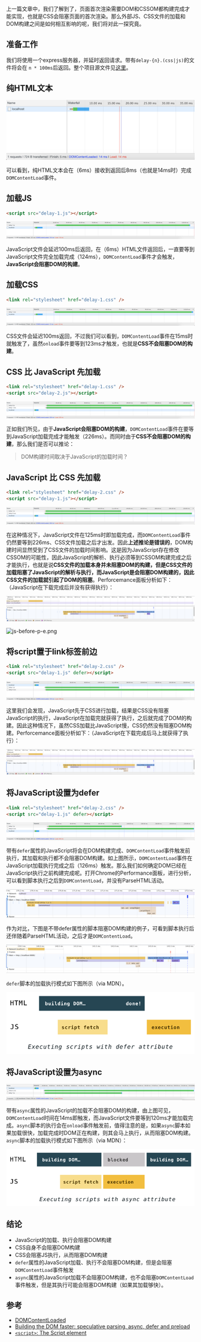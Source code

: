 上一篇文章中，我们了解到了，页面首次渲染需要DOM和CSSOM都构建完成才能实现，也就是CSS会阻塞页面的首次渲染。那么外部JS、CSS文件的加载和DOM构建之间是如何相互影响的呢，我们将对此一探究竟。

## 准备工作

我们将使用一个express服务器，并延时返回请求。带有`delay-{n}.(css|js)`的文件将会在 `n * 100ms`后返回。整个项目源文件见[这里](https://github.com/clumsyme/page-loading)。

## 纯HTML文本

![纯html](https://raw.githubusercontent.com/clumsyme/blogs/master/imgs/page-load/raw-html.png)

可以看到，纯HTML文本会在（6ms）接收到返回后8ms（也就是14ms时）完成`DOMContentLoad`事件。

## 加载JS

```html
<script src="delay-1.js"></script>
```

![js-delay.png](https://raw.githubusercontent.com/clumsyme/blogs/master/imgs/page-load/js-delay.png)

JavaScript文件会延迟100ms后返回，在（6ms）HTML文件返回后，一直要等到JavaScript文件完全加载完成（124ms），`DOMContentLoad`事件才会触发，**JavaScript会阻塞DOM的构建**。

## 加载CSS

```html
<link rel="stylesheet" href="delay-1.css" />
```

![css-delay.png](https://raw.githubusercontent.com/clumsyme/blogs/master/imgs/page-load/css-delay.png)

CSS文件会延迟100ms返回，不过我们可以看到，`DOMContentLoad`事件在15ms时就触发了，虽然`onload`事件要等到123ms才触发，也就是**CSS不会阻塞DOM的构建**。

## CSS 比 JavaScript 先加载

```html
<link rel="stylesheet" href="delay-1.css" />
<script src="delay-2.js"></script>
```

![css-faster.png](https://raw.githubusercontent.com/clumsyme/blogs/master/imgs/page-load/css-faster.png)

正如我们所见，由于**JavaScript会阻塞DOM的构建**，`DOMContentLoad`事件在要等到JavaScript加载完成才能触发（226ms）。而同时由于**CSS不会阻塞DOM的构建**，那么我们是否可以推论：

> DOM构建时间取决于JavaScript的加载时间？

## JavaScript 比 CSS 先加载

```html
<link rel="stylesheet" href="delay-2.css" />
<script src="delay-1.js"></script>
```

![js-faster.png](https://raw.githubusercontent.com/clumsyme/blogs/master/imgs/page-load/js-faster.png)

在这种情况下，JavaScript文件在125ms时即加载完成，而`DOMContentLoad`事件仍然要等到226ms、CSS文件加载之后才出发。因此**上述推论是错误的**，DOM构建时间显然受到了CSS文件的加载时间影响。这是因为JavaScript存在修改CSSOM的可能性，因此JavaScript的解析、执行必须等到CSSOM构建完成之后才能执行，也就是说**CSS文件的加载本身并未阻塞DOM的构建，但是CSS文件的加载阻塞了JavaScript的解析与执行，而JavaScript是会阻塞DOM构建的，因此CSS文件的加载就引起了DOM的阻塞**。Perforcemance面板分析如下：（JavaScript在下载完成后并没有获得执行）：

![js-before-p.png](https://raw.githubusercontent.com/clumsyme/blogs/master/imgs/page-load/js-before-p.png)

![js-before-p-e.png](https://raw.githubusercontent.com/clumsyme/blogs/master/imgs/page-load/js-before-p-e.png)


## 将script置于link标签前边

```html
<link rel="stylesheet" href="delay-2.css" />
<script src="delay-1.js" defer></script>
```

![js-before.png](https://raw.githubusercontent.com/clumsyme/blogs/master/imgs/page-load/js-before.png)

这里我们会发现，JavaScript先于CSS进行加载，结果是CSS没有阻塞JavaScript的执行，JavaScript在加载完就获得了执行，之后就完成了DOM的构建。因此这种情况下，虽然CSS加载比JavaScript慢，CSS仍然没有阻塞DOM构建。Perforcemance面板分析如下：（JavaScript在下载完成后马上就获得了执行）：

![js-before-p.png](https://raw.githubusercontent.com/clumsyme/blogs/master/imgs/page-load/js-before-p.png)


## 将JavaScript设置为defer

```html
<link rel="stylesheet" href="delay-2.css" />
<script src="delay-1.js" defer></script>
```

![defer.png](https://raw.githubusercontent.com/clumsyme/blogs/master/imgs/page-load/defer.png)

带有`defer`属性的JavaScript将会在DOM构建完成、`DOMContentLoad`事件触发前执行，其加载和执行都不会阻塞DOM构建。如上图所示，`DOMContentLoad`事件在JavaScript加载执行完成之后（126ms）触发。那么我们如何确定DOM已经在JavaScript执行之前构建完成呢。打开Chrome的Performance面板，进行分析，可以看到脚本执行之后到`DOMContentLoad`，并没有ParseHTML活动。

![defer-p.png](https://raw.githubusercontent.com/clumsyme/blogs/master/imgs/page-load/defer-p.png)

作为对比，下图是不带defer属性的脚本阻塞DOM构建的例子，可看到脚本执行后还伴随着ParseHTML活动，之后才是`DOMContentLoad`。

![normal-p.png](https://raw.githubusercontent.com/clumsyme/blogs/master/imgs/page-load/normal-p.png)

`defer`脚本的加载执行模式如下图所示（via MDN）。

![defer-modal.png](https://raw.githubusercontent.com/clumsyme/blogs/master/imgs/page-load/defer-modal.png)

## 将JavaScript设置为async

![async.png](https://raw.githubusercontent.com/clumsyme/blogs/master/imgs/page-load/async.png)

带有`async`属性的JavaScript的加载不会阻塞DOM的构建，由上图可见，`DOMContentLoad`时间在14ms即触发，而JavaScript文件要等到120ms才能加载完成。`async`脚本的执行会在`onload`事件触发前，值得注意的是，如果`async`脚本如果加载很快，加载完成时DOM正在构建，则其会马上执行，从而阻塞DOM构建。
`async`脚本的加载执行模式如下图所示（via MDN）：

![async-modal.png](https://raw.githubusercontent.com/clumsyme/blogs/master/imgs/page-load/async-modal.png)

## 结论

- JavaScript的加载、执行会阻塞DOM构建
- CSS自身不会阻塞DOM构建
- CSS会阻塞JS执行，从而阻塞DOM构建
- `defer`属性的JavaScript加载、执行不会阻塞DOM构建，但是会阻塞`DOMContentLoad`事件触发
- `async`属性的JavaScript加载不会阻塞DOM构建，也不会阻塞`DOMContentLoad`事件触发，但是其执行可能会阻塞DOM构建（如果其加载够快）。

## 参考

- [DOMContentLoaded](https://developer.mozilla.org/en-US/docs/Web/Events/DOMContentLoaded)
- [Building the DOM faster: speculative parsing, async, defer and preload](https://hacks.mozilla.org/2017/09/building-the-dom-faster-speculative-parsing-async-defer-and-preload/)
- [`<script>`: The Script element](https://developer.mozilla.org/en-US/docs/Web/HTML/Element/script)